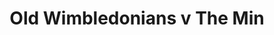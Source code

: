 ---
year: "1992"
serialNumber: "0153" 
game: "Old Wimbledonians"
title: "Old Wimbledonians v The Min"
gameLocation: "Old Wimbledonians"
gameDate: "/1992"
result: ""
resultType: ""
type: "game"
---